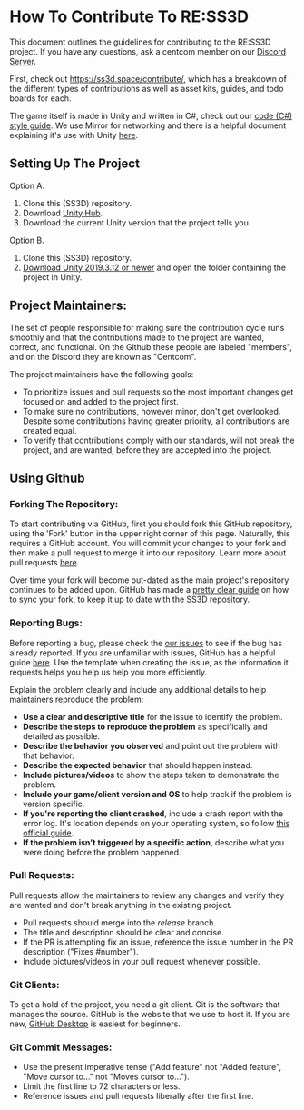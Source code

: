 # How To Contribute To RE:SS3D

This document outlines the guidelines for contributing to the RE:SS3D project.
If you have any questions, ask a centcom member on our [Discord Server](https://discord.gg/Z3sPhyS).

First, check out https://ss3d.space/contribute/, which has a breakdown of the different types of contributions as well as asset kits, guides, and todo boards for each.

The game itself is made in Unity and written in C#, check out our  [code (C#) style guide](Documents/C_SHARP.md). We use Mirror for networking and there is a helpful document explaining it's use with Unity [here](https://mirror-networking.com/docs/).

## Setting Up The Project

Option A.
1. Clone this (SS3D) repository.
2. Download [Unity Hub](https://unity3d.com/pt/get-unity/download).
3. Download the current Unity version that the project tells you.

Option B.
1. Clone this (SS3D) repository.
2. [Download Unity 2019.3.12 or newer](https://unity3d.com/get-unity/download/archive) and open the folder containing the project in Unity.

## Project Maintainers:

The set of people responsible for making sure the contribution cycle runs smoothly and that the contributions made to the project are wanted, correct, and functional. On the Github these people are labeled "members", and on the Discord they are known as "Centcom".

The project maintainers have the following goals:

* To prioritize issues and pull requests so the most important changes get focused on and added to the project first.
* To make sure no contributions, however minor, don't get overlooked. Despite some contributions having greater priority, all contributions are created equal.
* To verify that contributions comply with our standards, will not break the project, and are wanted, before they are accepted into the project.

## Using Github

### Forking The Repository:

To start contributing via GitHub, first you should fork this GitHub repository, using the 'Fork' button in the upper right corner of this page. Naturally, this requires a GitHub account. You will commit your changes to your fork and then make a pull request to merge it into our repository. Learn more about pull requests [here](https://help.github.com/en/github/collaborating-with-issues-and-pull-requests/about-comparing-branches-in-pull-requests).

Over time your fork will become out-dated as the main project's repository continues to be added upon. GitHub has made a [pretty clear guide](https://help.github.com/articles/syncing-a-fork/) on how to sync your fork, to keep it up to date with the SS3D repository.

### Reporting Bugs:

Before reporting a bug, please check the [our issues](https://github.com/RE-SS3D/SS3D/issues) to see if the bug has already reported. If you are unfamiliar with issues, GitHub has a helpful guide [here](https://guides.github.com/features/issues/). Use the template when creating the issue, as the information it requests helps you help us help you more efficiently.

Explain the problem clearly and include any additional details to help maintainers reproduce the problem:

* **Use a clear and descriptive title** for the issue to identify the problem.
* **Describe the steps to reproduce the problem** as specifically and detailed as possible.
* **Describe the behavior you observed** and point out the problem with that behavior.
* **Describe the expected behavior** that should happen instead.
* **Include pictures/videos** to show the steps taken to demonstrate the problem.
* **Include your game/client version and OS** to help track if the problem is version specific.
* **If you're reporting the client crashed**, include a crash report with the error log. It's location depends on your operating system, so follow [this official guide](https://docs.unity3d.com/Manual/LogFiles.html).
* **If the problem isn't triggered by a specific action**, describe what you were doing before the problem happened.

### Pull Requests:

Pull requests allow the maintainers to review any changes and verify they are wanted and don't break anything in the existing project.

* Pull requests should merge into the *release* branch.
* The title and description should be clear and concise.
* If the PR is attempting fix an issue, reference the issue number in the PR description ("Fixes #number").
* Include pictures/videos in your pull request whenever possible.

### Git Clients:

To get a hold of the project, you need a git client. Git is the software that manages the source. GitHub is the website that we use to host it. If you are new, [GitHub Desktop](https://desktop.github.com/) is easiest for beginners.

### Git Commit Messages:

* Use the present imperative tense ("Add feature" not "Added feature", "Move cursor to..." not "Moves cursor to...").
* Limit the first line to 72 characters or less.
* Reference issues and pull requests liberally after the first line.

